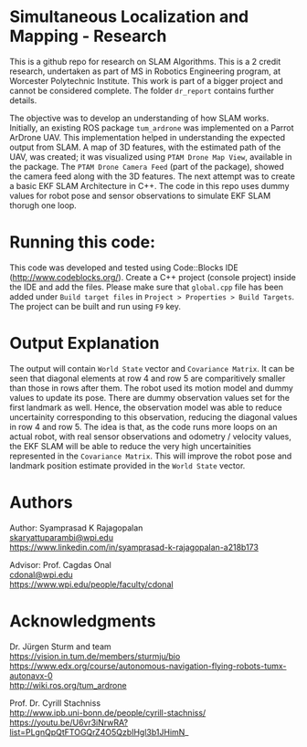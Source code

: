 # Simultaneous Localization and Mapping - Research
This is a github repo for research on SLAM Algorithms. This is a 2 credit research, undertaken as part of MS in Robotics Engineering program, at Worcester Polytechnic Institute. This work is part of a bigger project and cannot be considered complete. The folder `dr_report` contains further details.

The objective was to develop an understanding of how SLAM works. Initially, an existing ROS package `tum_ardrone` was implemented on a Parrot ArDrone UAV. This implementation helped in understanding the expected output from SLAM. A map of 3D features, with the estimated path of the UAV, was created; it was visualized using  `PTAM Drone Map View`, available in the package. The `PTAM Drone Camera Feed` (part of the package), showed the camera feed along with the 3D features. The next attempt was to create a basic EKF SLAM Architecture in C++. The code in this repo uses dummy values for robot pose and sensor observations to simulate EKF SLAM thorugh one loop. 

# Running this code:
This code was developed and tested using Code::Blocks IDE (http://www.codeblocks.org/). Create a C++ project (console project) inside the IDE and add the files. Please make sure that `global.cpp` file has been added under `Build target files` in `Project > Properties > Build Targets`. The project can be built and run using `F9` key.  

# Output Explanation
The output will contain `World State` vector and `Covariance Matrix`. It can be seen that diagonal elements at row 4 and row 5 are comparitively smaller than those in rows after them. The robot used its motion model and dummy values to update its pose. There are dummy observation values set for the first landmark as well. Hence, the observation model was able to reduce uncertainity corresponding to this observation, reducing the diagonal values in row 4 and row 5. The idea is that, as the code runs more loops on an actual robot, with real sensor observations and odometry / velocity values, the EKF SLAM will be able to reduce the very high uncertainities represented in the `Covariance Matrix`. This will improve the robot pose and landmark position estimate provided in the `World State` vector.

# Authors
Author: Syamprasad K Rajagopalan  
        skaryattuparambi@wpi.edu  
        https://www.linkedin.com/in/syamprasad-k-rajagopalan-a218b173
        
Advisor: Prof. Cagdas Onal    
         cdonal@wpi.edu  
         https://www.wpi.edu/people/faculty/cdonal  
         
# Acknowledgments
Dr. Jürgen Sturm and team  
https://vision.in.tum.de/members/sturmju/bio  
https://www.edx.org/course/autonomous-navigation-flying-robots-tumx-autonavx-0  
http://wiki.ros.org/tum_ardrone  

Prof. Dr. Cyrill Stachniss   
http://www.ipb.uni-bonn.de/people/cyrill-stachniss/  
https://youtu.be/U6vr3iNrwRA?list=PLgnQpQtFTOGQrZ4O5QzbIHgl3b1JHimN_  



 

 


